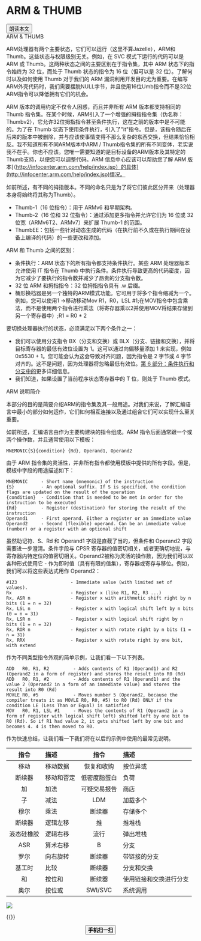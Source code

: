 # ARM & THUMB


<!--more-->
<script src="https://code.jquery.com/jquery-3.6.0.min.js"></script>
<script type="text/javascript">$(document).ready(function() {$("#begin_speak").click(function () {
                let content = $("#text").text();
                let msg = new SpeechSynthesisUtterance(content);
                window.speechSynthesis.speak(msg);$("#pause_speak").show();$("#cancel_speak").show();});$("#cancel_speak").click(function () {
                window.speechSynthesis.cancel();$("#pause_speak").hide();$("#resume_speak").hide();$(this).hide();
});$("#pause_speak").click(function () {
                window.speechSynthesis.pause();$("#resume_speak").show();
            });$("#resume_speak").click(function () {
                window.speechSynthesis.resume();$(this).hide();
            });
        });
</script>
   <body>
      <div>
         <input type="button" id="begin_speak"  value="朗读本文">
         <input type="button" id="pause_speak"  style="display:none" value="暂停朗读">
         <input type="button" id="cancel_speak" style="display:none" value="停止朗读">
         <input type="button" id="resume_speak" style="display:none" value="继续朗读">
      </div>
      <div id="text">
ARM & THUMB

ARM处理器有两个主要状态，它们可以运行（这里不算Jazelle），ARM和Thumb。这些状态与权限级别无关。例如，在 SVC 模式下运行的代码可以是 ARM 或 Thumb。这两种状态之间的主要区别在于指令集，其中 ARM 状态下的指令始终为 32 位，而处于 Thumb 状态的指令为 16 位（但可以是 32 位）。了解何时以及如何使用 Thumb 对于我们的 ARM 漏洞利用开发目的尤为重要。在编写ARM外壳代码时，我们需要摆脱NULL字节，并且使用16位Umb指令而不是32位ARM指令可以降低拥有它们的机会。

ARM 版本的调用约定不仅令人困惑，而且并非所有 ARM 版本都支持相同的 Thumb 指令集。在某个时候，ARM引入了一个增强的拇指指令集（伪名称：Thumbv2），它允许32位拇指指令甚至条件执行，这在之前的版本中是不可能的。为了在 Thumb 状态下使用条件执行，引入了"it"指令。但是，该指令随后在后来的版本中被删除，并与应该使事情变得不那么复杂的东西交换，但结果恰恰相反。我不知道所有不同ARM版本中ARM / Thumb指令集的所有不同变体，老实说我不在乎。你也不应该。您唯一需要知道的是目标设备的ARM版本及其特定的Thumb支持，以便您可以调整代码。ARM 信息中心应该可以帮助您了解 ARM 版本[（http://infocenter.arm.com/help/index.jsp）的具体](http://infocenter.arm.com/help/index.jsp)情况。

如前所述，有不同的拇指版本。不同的命名只是为了将它们彼此区分开来（处理器本身将始终将其称为Thumb）。

- Thumb-1（16 位指令）：用于 ARMv6 和早期架构。
- Thumb-2（16 位和 32 位指令）：通过添加更多指令并允许它们为 16 位或 32 位宽（ARMv6T2、ARMv7）来扩展 Thumb-1 的范围。
- ThumbEE：包括一些针对动态生成的代码（在执行前不久或在执行期间在设备上编译的代码）的一些更改和添加。

ARM 和 Thumb 之间的区别：

- 条件执行：ARM 状态下的所有指令都支持条件执行。某些 ARM 处理器版本允许使用 IT 指令在 Thumb 中执行条件。条件执行导致更高的代码密度，因为它减少了要执行的指令数并减少了昂贵的分支指令数。
- 32 位 ARM 和拇指指令：32 位拇指指令具有 .w 后缀。
- 桶形换档器是另一个独特的ARM模式功能。它可用于将多个指令缩减为一个。例如，您可以使用1 ->移动移动Mov R1，R0，LSL #1;在MOV指令中包含乘法，而不是使用两个指令进行乘法（将寄存器乘以2并使用MOV将结果存储到另一个寄存器中）;R1 = R0 * 2

要切换处理器执行的状态，必须满足以下两个条件之一：

- 我们可以使用分支指令 BX（分支和交换）或 BLX（分支、链接和交换），并将目标寄存器的最低有效位设置为 1。这可以通过向偏移量添加 1 来实现，例如 0x5530 + 1。您可能会认为这会导致对齐问题，因为指令是 2 字节或 4 字节对齐的。这不是问题，因为处理器将忽略最低有效位。[第 6 部分：条件执行和分支中的](https://azeria-labs.com/arm-conditional-execution-and-branching-part-6/)更多详细信息。
- 我们知道，如果设置了当前程序状态寄存器中的 T 位，则处于 Thumb 模式。

ARM 说明简介

本部分的目的是简要介绍ARM的指令集及其一般用途。对我们来说，了解汇编语言中最小的部分如何运作，它们如何相互连接以及通过组合它们可以实现什么至关重要。

如前所述，汇编语言由作为主要构建块的指令组成。ARM 指令后面通常跟一个或两个操作数，并且通常使用以下模板：

```
MNEMONIC{S}{condition} {Rd}, Operand1, Operand2
```

由于 ARM 指令集的灵活性，并非所有指令都使用模板中提供的所有字段。但是，模板中字段的用途描述如下：

```
MNEMONIC     - Short name (mnemonic) of the instruction
{S}          - An optional suffix. If S is specified, the condition flags are updated on the result of the operation
{condition}  - Condition that is needed to be met in order for the instruction to be executed
{Rd}         - Register (destination) for storing the result of the instruction
Operand1     - First operand. Either a register or an immediate value 
Operand2     - Second (flexible) operand. Can be an immediate value (number) or a register with an optional shift
```

虽然助记符、S、Rd 和 Operand1 字段是直截了当的，但条件和 Operand2 字段需要进一步澄清。条件字段与 CPSR 寄存器的值密切相关，或者更确切地说，与寄存器内特定位的值密切相关。Operand2被称为灵活的操作数，因为我们可以以各种形式使用它 - 作为即时值（具有有限的值集），寄存器或寄存与移位。例如，我们可以将这些表达式用作 Operand2：

```
#123                    - Immediate value (with limited set of values). 
Rx                      - Register x (like R1, R2, R3 ...)
Rx, ASR n               - Register x with arithmetic shift right by n bits (1 = n = 32)
Rx, LSL n               - Register x with logical shift left by n bits (0 = n = 31)
Rx, LSR n               - Register x with logical shift right by n bits (1 = n = 32)
Rx, ROR n               - Register x with rotate right by n bits (1 = n = 31)
Rx, RRX                 - Register x with rotate right by one bit, with extend
```

作为不同类型指令外观的简单示例，让我们看一下以下列表。

```
ADD   R0, R1, R2         - Adds contents of R1 (Operand1) and R2 (Operand2 in a form of register) and stores the result into R0 (Rd)
ADD   R0, R1, #2         - Adds contents of R1 (Operand1) and the value 2 (Operand2 in a form of an immediate value) and stores the result into R0 (Rd)
MOVLE R0, #5             - Moves number 5 (Operand2, because the compiler treats it as MOVLE R0, R0, #5) to R0 (Rd) ONLY if the condition LE (Less Than or Equal) is satisfied
MOV   R0, R1, LSL #1     - Moves the contents of R1 (Operand2 in a form of register with logical shift left) shifted left by one bit to R0 (Rd). So if R1 had value 2, it gets shifted left by one bit and becomes 4. 4 is then moved to R0.
```

作为快速总结，让我们看一下我们将在以后的示例中使用的最常见说明。



|    指令    | 描述       |     指令     | 描述                   |
| :--------: | :--------- | :----------: | :--------------------- |
|    移动    | 移动数据   |  恢复和收购  | 按位异或               |
|   断续器   | 移动和否定 | 低密度脂蛋白 | 负荷                   |
|     加     | 加法       | 可疑交易报告 | 商店                   |
|     子     | 减法       |     LDM      | 加载多个               |
|    穆尔    | 乘法       |    断续器    | 存储多个               |
|   断续器   | 逻辑左移   |      推      | 推堆栈                 |
| 液态硅橡胶 | 逻辑右移   |     流行     | 弹出堆栈               |
|    ASR     | 算术右移   |      B       | 分支                   |
|    罗尔    | 向右旋转   |    断续器    | 带链接的分支           |
|   基工时   | 比较       |    断续器    | 分支和交换             |
|     和     | 按位和     |    断续器    | 使用链接和交换进行分支 |
|    奥尔    | 按位或     |   SWI/SVC    | 系统调用               |
</div>
<img src="https://tool.lu/netcard/">



{{<music url="https://cdn.jsdelivr.net/gh/ybrc/ybrc.github.io@source/Music/92.mp3" name="" artist="Mr·Yang" cover="https://cdn.jsdelivr.net/gh/ybrc/ybrc.github.io@img/avatar.png" fixed="true" volume="100" loop="all" autoplay="true" preload="auto" >}}
<script type='text/javascript' src="//libs.cdnjs.net/jquery.qrcode/1.0/jquery.qrcode.min.js"></script>
<div id="qrcode"></div> 
<a id="download" download="qrcode.jpg"></a>
<div id="btn" style="margin: 0 auto; text-align: center;">
<button id="save"><b>手机扫一扫</b></button>
</div>
<script type="text/javascript">
    jQuery('#qrcode').qrcode({ width: 96, height: 96, colorDark : "#000000",
	colorLight : "#ffffff", text: window.location.href });$("#save").click(function () {
        var canvas = $('#qrcode').find("canvas").get(0);
        var url = canvas.toDataURL('image/jpeg');$("#download").attr('href', url).get(0).click();
        return false;
    });
</script>
